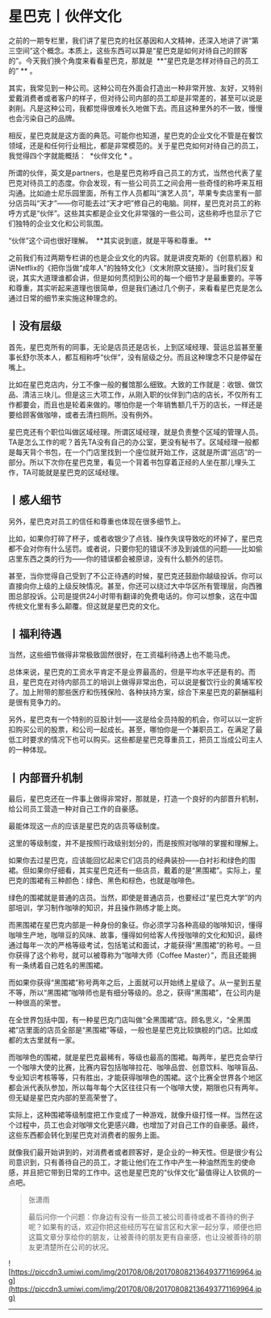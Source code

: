 # 星巴克丨伙伴文化

之前的一期专栏里，我们讲了星巴克的社区基因和人文精神，还深入地讲了讲“第三空间”这个概念。本质上，这些东西可以算是“星巴克是如何对待自己的顾客的”。今天我们换个角度来看看星巴克，那就是  **“星巴克是怎样对待自己的员工的” ** 。

其实，我常见到一种公司。这种公司在外面会打造出一种非常开放、友好，又特别爱戴消费者或者客户的样子，但对待公司内部的员工却是非常差的，甚至可以说是剥削。凡是这种公司，我都觉得很难长久地做下去。而且这种里外的不一致，慢慢也会污染自己的品牌。

相反，星巴克就是这方面的典范。可能你也知道，星巴克的企业文化不管是在餐饮领域，还是和任何行业相比，都是非常模范的。关于星巴克如何对待自己的员工，我觉得四个字就能概括：  *伙伴文化 * 。

所谓的伙伴，英文是partners，也是星巴克称呼自己员工的方式，当然也代表了星巴克对待员工的态度。你会发现，有一些公司员工之间会用一些奇怪的称呼来互相沟通。比如迪士尼乐园里面，所有工作人员都叫“演艺人员”，苹果专卖店里有一部分店员叫“天才”——你可能去过“天才吧”修自己的电脑。同样，星巴克对员工的称呼方式是“伙伴”。这些其实都是企业文化非常强的一些公司，这些称呼也显示了它们独特的企业文化和公司氛围。

“伙伴”这个词也很好理解。  **其实说到底，就是平等和尊重。 **

之前我们有过两期专栏讲的也是企业文化的内容。就是讲皮克斯的《创意机器》和讲Netflix的《把你当做“成年人”的独特文化》（文末附原文链接）。当时我们反复说，其实大道理谁都会讲，但是如何贯彻到公司的每一个细节才是最重要的。平等和尊重，其实听起来道理也很简单，但是我们通过几个例子，来看看星巴克是怎么通过日常的细节来实施这种理念的。

## 丨没有层级

首先，星巴克所有的同事，无论是店员还是店长，上到区域经理、营运总监甚至董事长舒尔茨本人，都互相称呼“伙伴”，没有层级之分。而且这种理念不只是停留在嘴上。

比如在星巴克店内，分工不像一般的餐馆那么细致。大致的工作就是：收银、做饮品、清洁三块儿。但是这三大项工作，从刚入职的伙伴到门店的店长，不仅所有工作都要会，而且也是轮着来做的。哪怕你是一个年销售额几千万的店长，一样还是要给顾客做咖啡，或者去清扫厕所。没有例外。

星巴克还有个职位叫做区域经理。所谓区域经理，就是负责整个区域的管理人员。TA是怎么工作的呢？首先TA没有自己的办公室，更没有秘书了。区域经理一般都是每天背个书包，在一个门店里找到一个座位就开始工作，这就是所谓“巡店”的一部分。所以下次你在星巴克里，看见一个背着书包穿着正经的人坐在那儿埋头工作，TA可能就是星巴克的区域经理。

## 丨感人细节

另外，星巴克对员工的信任和尊重也体现在很多细节上。

比如，如果你打碎了杯子，或者收银少了点钱、操作失误导致吃的坏掉了，星巴克都不会对你有什么惩罚。或者说，只要你犯的错误不涉及到诚信的问题——比如偷店里东西之类的行为——你的错误都会被原谅，没有什么额外的惩罚。

甚至，当你觉得自己受到了不公正待遇的时候，星巴克还鼓励你越级投诉。你可以直接向你上级的上级反映情况。甚至，你还可以绕过大中华区所有管理层，向西雅图总部投诉。公司是提供24小时带有翻译的免费电话的。你可以想象，这在中国传统文化里有多么颠覆。但这就是星巴克的文化。

## 丨福利待遇

当然，这些细节做得非常极致固然很好，在工资福利待遇上也不能马虎。

总体来说，星巴克的工资水平肯定不是业界最高的，但是平均水平还是有的。而且，星巴克在对待内部员工的培训上做得非常出色，可以说是餐饮行业的黄埔军校了。加上附带的那些医疗和伤残保险、各种扶持方案，综合下来星巴克的薪酬福利是很有竞争力的。

另外，星巴克有一个特别的豆股计划——这是给全员持股的机会，你可以以一定折扣购买公司的股票，和公司一起成长。甚至，哪怕你是一个兼职员工，在满足了最低工时要求的情况下也可以购买。这些都是星巴克尊重员工，把员工当成公司主人的一种体现。

## 丨内部晋升机制

最后，星巴克还在一件事上做得非常好，那就是，打造一个良好的内部晋升机制，给公司员工营造一种对自己工作的自豪感。

最能体现这一点的应该是星巴克的店员等级制度。

这里的等级制度，并不是按照行政级别划分的，而是按照对咖啡的掌握和理解上。

如果你去过星巴克，应该能回忆起来它们店员的经典装扮——白衬衫和绿色的围裙。但如果你仔细看，其实星巴克还有一些店员，戴着的是“黑围裙”。实际上，星巴克的围裙有三种颜色：绿色、黑色和棕色，也就是咖啡色。

绿色的围裙就是普通的店员。当然，即使是普通店员，也要经过“星巴克大学”的内部培训，学习制作咖啡的知识，并且操作熟练才能上岗。

而黑围裙在星巴克内部是一种身份的象征。你必须学习各种高级的咖啡知识，懂得咖啡生产地，咖啡豆的风味、故事，懂得如何给客人传授咖啡的文化和知识，最终通过每年一次的严格等级考试，包括笔试和面试，才能获得“黑围裙”的称号。一旦你获得了这个称号，就可以被尊称为“咖啡大师（Coffee Master）”，而且还能拥有一条绣着自己姓名的黑围裙。

而如果你获得“黑围裙”称号两年之后，上面就可以开始绣上星级了。从一星到五星不等，所以“黑围裙”咖啡师也是有细分等级的。总之，获得“黑围裙”，在公司内是一种很高的荣誉。

在全世界包括中国，有一种星巴克门店叫做“全黑围裙”店。顾名思义，“全黑围裙”店里面的店员全部是“黑围裙”等级，一般也是星巴克比较旗舰的门店。比如成都的太古里就有一家。

而咖啡色的围裙，就是星巴克最稀有，等级也最高的围裙。每两年，星巴克会举行一个咖啡大使的比赛，比赛内容包括咖啡拉花、咖啡品尝、创意饮料、咖啡盲品、专业知识考核等等，只有胜出，才能获得咖啡色的围裙。这个比赛全世界各个地区都会派代表队参加，所以每年每个大区往往只有一个咖啡大使，期限也只有两年。但无疑是星巴克内部的至高荣誉了。

实际上，这种围裙等级制度把工作变成了一种游戏，就像升级打怪一样。当然在这个过程中，员工也会对咖啡文化更感兴趣，也增加了对自己工作的自豪感。最终，这些东西都会转化到星巴克对消费者的服务上面。

就像我们最开始讲到的，对消费者或者顾客好，是企业的一种天性。但是很少有公司意识到，只有善待自己的员工，才能让他们在工作中产生一种油然而生的使命感，并且把它带到日常的工作中。这也是星巴克的“伙伴文化”最值得让人钦佩的一点吧。

> 张潇雨
> 
> 最后问你一个问题：你身边有没有一些员工被公司善待或者不善待的例子呢？如果有的话，欢迎你把这些经历写在留言区和大家一起分享，顺便也把这篇文章分享给你的朋友，让被善待的朋友更有自豪感，也让没被善待的朋友更清楚所在公司的状况。

![https://piccdn3.umiwi.com/img/201708/08/201708082136493771169964.jpg](https://piccdn3.umiwi.com/img/201708/08/201708082136493771169964.jpg)

---
